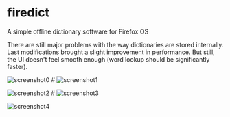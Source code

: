 firedict
========

A simple offline dictionary software for Firefox OS

There are still major problems with the way dictionaries are stored internally.
Last modifications brought a slight improvement in performance.
But still, the UI doesn't feel smooth enough (word lookup should be significantly
faster).

![screenshot0](https://raw.github.com/tuxor1337/firedict/master/screen0.png "drawer") # 
![screenshot1](https://raw.github.com/tuxor1337/firedict/master/screen1.png "list of matches")

![screenshot2](https://raw.github.com/tuxor1337/firedict/master/screen2.png "displaying an entry") #
![screenshot3](https://raw.github.com/tuxor1337/firedict/master/screen3.png "managing dictionaries")

![screenshot4](https://raw.github.com/tuxor1337/firedict/master/screen4.png "indexing dictionaries")

